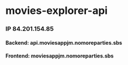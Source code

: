 # movies-explorer-api

<h3>IP 84.201.154.85</h3>

<h4>Backend: api.moviesappjm.nomoreparties.sbs</h4>
<h4>Frontend: moviesappjm.nomoreparties.sbs</h4>
